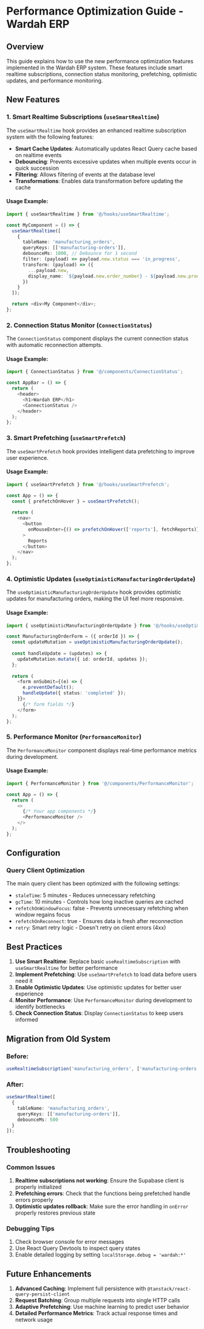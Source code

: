 # Performance Optimization Guide - Wardah ERP

## Overview
This guide explains how to use the new performance optimization features implemented in the Wardah ERP system. These features include smart realtime subscriptions, connection status monitoring, prefetching, optimistic updates, and performance monitoring.

## New Features

### 1. Smart Realtime Subscriptions (`useSmartRealtime`)

The `useSmartRealtime` hook provides an enhanced realtime subscription system with the following features:

- **Smart Cache Updates**: Automatically updates React Query cache based on realtime events
- **Debouncing**: Prevents excessive updates when multiple events occur in quick succession
- **Filtering**: Allows filtering of events at the database level
- **Transformations**: Enables data transformation before updating the cache

#### Usage Example:
```typescript
import { useSmartRealtime } from '@/hooks/useSmartRealtime';

const MyComponent = () => {
  useSmartRealtime([
    {
      tableName: 'manufacturing_orders',
      queryKeys: [['manufacturing-orders']],
      debounceMs: 1000, // Debounce for 1 second
      filter: (payload) => payload.new.status === 'in_progress',
      transform: (payload) => ({
        ...payload.new,
        display_name: `${payload.new.order_number} - ${payload.new.product_name}`
      })
    }
  ]);

  return <div>My Component</div>;
};
```

### 2. Connection Status Monitor (`ConnectionStatus`)

The `ConnectionStatus` component displays the current connection status with automatic reconnection attempts.

#### Usage Example:
```typescript
import { ConnectionStatus } from '@/components/ConnectionStatus';

const AppBar = () => {
  return (
    <header>
      <h1>Wardah ERP</h1>
      <ConnectionStatus />
    </header>
  );
};
```

### 3. Smart Prefetching (`useSmartPrefetch`)

The `useSmartPrefetch` hook provides intelligent data prefetching to improve user experience.

#### Usage Example:
```typescript
import { useSmartPrefetch } from '@/hooks/useSmartPrefetch';

const App = () => {
  const { prefetchOnHover } = useSmartPrefetch();
  
  return (
    <nav>
      <button 
        onMouseEnter={() => prefetchOnHover(['reports'], fetchReports)}
      >
        Reports
      </button>
    </nav>
  );
};
```

### 4. Optimistic Updates (`useOptimisticManufacturingOrderUpdate`)

The `useOptimisticManufacturingOrderUpdate` hook provides optimistic updates for manufacturing orders, making the UI feel more responsive.

#### Usage Example:
```typescript
import { useOptimisticManufacturingOrderUpdate } from '@/hooks/useOptimisticUpdates';

const ManufacturingOrderForm = ({ orderId }) => {
  const updateMutation = useOptimisticManufacturingOrderUpdate();
  
  const handleUpdate = (updates) => {
    updateMutation.mutate({ id: orderId, updates });
  };
  
  return (
    <form onSubmit={(e) => {
      e.preventDefault();
      handleUpdate({ status: 'completed' });
    }}>
      {/* form fields */}
    </form>
  );
};
```

### 5. Performance Monitor (`PerformanceMonitor`)

The `PerformanceMonitor` component displays real-time performance metrics during development.

#### Usage Example:
```typescript
import { PerformanceMonitor } from '@/components/PerformanceMonitor';

const App = () => {
  return (
    <>
      {/* Your app components */}
      <PerformanceMonitor />
    </>
  );
};
```

## Configuration

### Query Client Optimization

The main query client has been optimized with the following settings:

- `staleTime`: 5 minutes - Reduces unnecessary refetching
- `gcTime`: 10 minutes - Controls how long inactive queries are cached
- `refetchOnWindowFocus`: false - Prevents unnecessary refetching when window regains focus
- `refetchOnReconnect`: true - Ensures data is fresh after reconnection
- `retry`: Smart retry logic - Doesn't retry on client errors (4xx)

## Best Practices

1. **Use Smart Realtime**: Replace basic `useRealtimeSubscription` with `useSmartRealtime` for better performance
2. **Implement Prefetching**: Use `useSmartPrefetch` to load data before users need it
3. **Enable Optimistic Updates**: Use optimistic updates for better user experience
4. **Monitor Performance**: Use `PerformanceMonitor` during development to identify bottlenecks
5. **Check Connection Status**: Display `ConnectionStatus` to keep users informed

## Migration from Old System

### Before:
```typescript
useRealtimeSubscription('manufacturing_orders', ['manufacturing-orders']);
```

### After:
```typescript
useSmartRealtime([
  {
    tableName: 'manufacturing_orders',
    queryKeys: [['manufacturing-orders']],
    debounceMs: 500
  }
]);
```

## Troubleshooting

### Common Issues

1. **Realtime subscriptions not working**: Ensure the Supabase client is properly initialized
2. **Prefetching errors**: Check that the functions being prefetched handle errors properly
3. **Optimistic updates rollback**: Make sure the error handling in `onError` properly restores previous state

### Debugging Tips

1. Check browser console for error messages
2. Use React Query Devtools to inspect query states
3. Enable detailed logging by setting `localStorage.debug = 'wardah:*'`

## Future Enhancements

1. **Advanced Caching**: Implement full persistence with `@tanstack/react-query-persist-client`
2. **Request Batching**: Group multiple requests into single HTTP calls
3. **Adaptive Prefetching**: Use machine learning to predict user behavior
4. **Detailed Performance Metrics**: Track actual response times and network usage